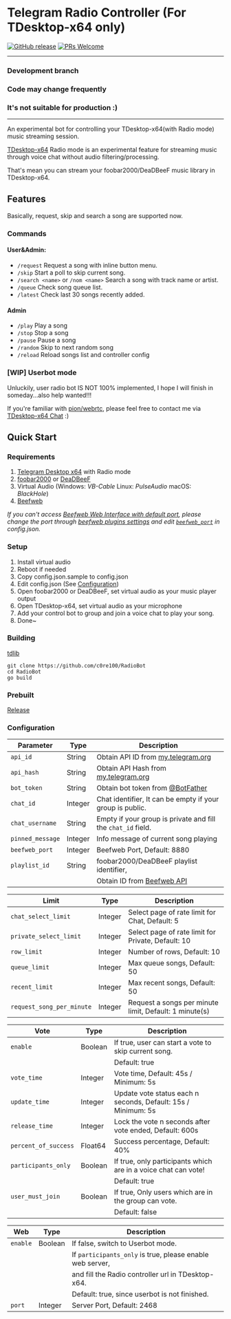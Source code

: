 # Telegram Radio Controller (For TDesktop-x64 only)

[![GitHub release](https://img.shields.io/github/v/release/c0re100/RadioBot.svg)](https://github.com/c0re100/RadioBot/releases/)
[![PRs Welcome](https://img.shields.io/badge/PRs-welcome-brightgreen.svg?style=flat-square)](http://makeapullrequest.com)

***
### Development branch
### Code may change frequently
### It's not suitable for production :)
***

An experimental bot for controlling your TDesktop-x64(with Radio mode) music streaming session.

[TDesktop-x64](https://github.com/TDesktop-x64) Radio mode is an experimental feature for streaming music through voice
chat without audio filtering/processing.

That's mean you can stream your foobar2000/DeaDBeeF music library in TDesktop-x64.

## Features

Basically, request, skip and search a song are supported now.

### Commands

#### User&Admin:

* `/request` Request a song with inline button menu.
* `/skip` Start a poll to skip current song.
* `/search <name>` or `/nom <name>` Search a song with track name or artist.
* `/queue` Check song queue list.
* `/latest` Check last 30 songs recently added.

#### Admin

* `/play` Play a song
* `/stop` Stop a song
* `/pause` Pause a song
* `/random` Skip to next random song
* `/reload` Reload songs list and controller config

### [WIP] Userbot mode

Unluckily, user radio bot IS NOT 100% implemented, I hope I will finish in someday...also help wanted!!!

If you're familiar with [pion/webrtc](https://github.com/pion/webrtc), please feel free to contact me
via [TDesktop-x64 Chat](https://t.me/tg_x64_chat) :)

## Quick Start

### Requirements

1. [Telegram Desktop x64](https://github.com/TDesktop-x64/tdesktop) with Radio mode
2. [foobar2000](https://www.foobar2000.org/) or [DeaDBeeF](https://deadbeef.sourceforge.io/)
3. Virtual Audio (Windows: _VB-Cable_ Linux: _PulseAudio_ macOS: _BlackHole_)
4. [Beefweb](https://github.com/hyperblast/beefweb)

*If you can't access [Beefweb Web Interface with default port](http://localhost:8880), please change the port through [beefweb plugins settings](images/beefweb_port.png) and edit [`beefweb_port`](#configuration) in config.json.*

### Setup

1. Install virtual audio
2. Reboot if needed
3. Copy config.json.sample to config.json
4. Edit config.json (See [Configuration](#configuration))
5. Open foobar2000 or DeaDBeeF, set virtual audio as your music player output
6. Open TDesktop-x64, set virtual audio as your microphone
7. Add your control bot to group and join a voice chat to play your song.
8. Done~

### Building

[tdlib](https://github.com/tdlib/td#building)

```
git clone https://github.com/c0re100/RadioBot
cd RadioBot
go build
```

### Prebuilt

[Release](https://github.com/c0re100/RadioBot/releases)

### Configuration

| Parameter        | Type    | Description                                                       |
| ---------------- | ------- | ----------------------------------------------------------------- |
| `api_id`         | String  | Obtain API ID from [my.telegram.org](https://my.telegram.org)     |
| `api_hash`       | String  | Obtain API Hash from [my.telegram.org](https://my.telegram.org)   |
| `bot_token`      | String  | Obtain bot token from [@BotFather](https://t.me/BotFather)        |
| `chat_id`        | Integer | Chat identifier, It can be empty if your group is public.         |
| `chat_username`  | String  | Empty if your group is private and fill the `chat_id` field.      |
| `pinned_message` | Integer | Info message of current song playing                              |
| `beefweb_port`   | Integer | Beefweb Port, Default: 8880                                       |
| `playlist_id`    | String  | foobar2000/DeaDBeeF playlist identifier,                          |
|                  |         | Obtain ID from [Beefweb API](http://localhost:8880/api/playlists) |

| **Limit**                 | Type    | Description                                            |
| ------------------------- | ------- | ------------------------------------------------------ |
| `chat_select_limit`       | Integer | Select page of rate limit for Chat, Default: 5         |
| `private_select_limit`    | Integer | Select page of rate limit for Private, Default: 10     |
| `row_limit`               | Integer | Number of rows, Default: 10                            |
| `queue_limit`             | Integer | Max queue songs, Default: 50                           |
| `recent_limit`            | Integer | Max recent songs, Default: 50                          |
| `request_song_per_minute` | Integer | Request a songs per minute limit, Default: 1 minute(s) |

| **Vote**             | Type    | Description                                                    |
| -------------------- | ------- | -------------------------------------------------------------- |
| `enable`             | Boolean | If true, user can start a vote to skip current song.           |
|                      |         | Default: true                                                  |
| `vote_time`          | Integer | Vote time, Default: 45s / Minimum: 5s                          |
| `update_time`        | Integer | Update vote status each n seconds, Default: 15s / Minimum: 5s  |
| `release_time`       | Integer | Lock the vote n seconds after vote ended, Default: 600s        |
| `percent_of_success` | Float64 | Success percentage, Default: 40%                               |
| `participants_only`  | Boolean | If true, only participants which are in a voice chat can vote! |
|                      |         | Default: true                                                  |
| `user_must_join`     | Boolean | If true, Only users which are in the group can vote.           |
|                      |         | Default: false                                                 |

| **Web**  | Type    | Description                                               |
| -------- | ------- | --------------------------------------------------------- |
| `enable` | Boolean | If false, switch to Userbot mode.                         |
|          |         | If `participants_only` is true, please enable web server, |
|          |         | and fill the Radio controller url in TDesktop-x64.        |
|          |         | Default: true, since userbot is not finished.             |
| `port`   | Integer | Server Port, Default: 2468                                |
